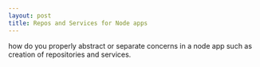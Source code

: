 ```yaml
---
layout: post
title: Repos and Services for Node apps
---
```


how do you properly abstract or separate concerns in a node app such as creation of repositories and services.
